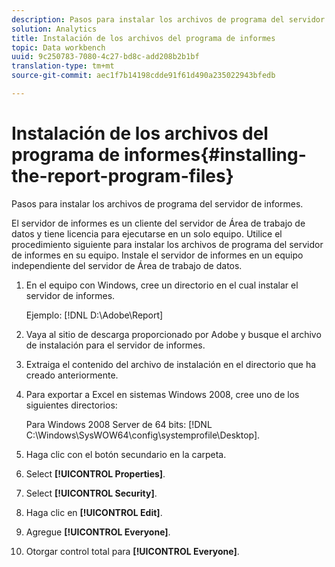 ```yaml
---
description: Pasos para instalar los archivos de programa del servidor de informes.
solution: Analytics
title: Instalación de los archivos del programa de informes
topic: Data workbench
uuid: 9c250783-7080-4c27-bd8c-add208b2b1bf
translation-type: tm+mt
source-git-commit: aec1f7b14198cdde91f61d490a235022943bfedb

---
```



# Instalación de los archivos del programa de informes{#installing-the-report-program-files}

Pasos para instalar los archivos de programa del servidor de informes.

El servidor de informes es un cliente del servidor de Área de trabajo de datos y tiene licencia para ejecutarse en un solo equipo. Utilice el procedimiento siguiente para instalar los archivos de programa del servidor de informes en su equipo. Instale el servidor de informes en un equipo independiente del servidor de Área de trabajo de datos.

1. En el equipo con Windows, cree un directorio en el cual instalar el servidor de informes.

   Ejemplo: [!DNL D:\Adobe\Report]

1. Vaya al sitio de descarga proporcionado por Adobe y busque el archivo de instalación para el servidor de informes.
1. Extraiga el contenido del archivo de instalación en el directorio que ha creado anteriormente.
1. Para exportar a Excel en sistemas Windows 2008, cree uno de los siguientes directorios:

   Para Windows 2008 Server de 64 bits: [!DNL C:\Windows\SysWOW64\config\systemprofile\Desktop].

1. Haga clic con el botón secundario en la carpeta.
1. Select **[!UICONTROL Properties]**.
1. Select **[!UICONTROL Security]**.
1. Haga clic en **[!UICONTROL Edit]**.
1. Agregue **[!UICONTROL Everyone]**.
1. Otorgar control total para **[!UICONTROL Everyone]**.

